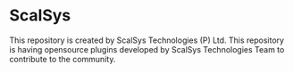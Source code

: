 # ScalSys

This repository is created by ScalSys Technologies (P) Ltd.
This repository is having opensource plugins developed by ScalSys Technologies Team to contribute to the community.
